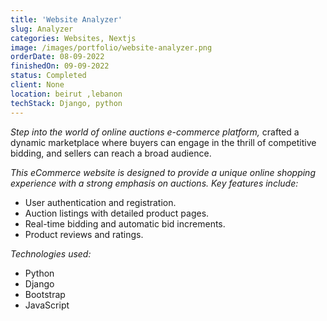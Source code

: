 ```yaml
---
title: 'Website Analyzer'
slug: Analyzer
categories: Websites, Nextjs
image: /images/portfolio/website-analyzer.png
orderDate: 08-09-2022
finishedOn: 09-09-2022
status: Completed
client: None
location: beirut ,lebanon
techStack: Django, python
---
```

<p><i>Step into the world of online auctions e-commerce platform,</i> crafted a dynamic marketplace where buyers can engage in the thrill of competitive bidding, and sellers can reach a broad audience. </p>

<p><i>This eCommerce website is designed to provide a unique online shopping experience with a strong emphasis on auctions. Key features include:</i>  </p>

<ul>
	<li>User authentication and registration.</li>
	<li>Auction listings with detailed product pages.</li>
    <li>Real-time bidding and automatic bid increments.</li>
    <li>Product reviews and ratings.</li>
	
</ul>

<p><i>Technologies used:</i>  </p>
<ul>
	<li>Python</li>
	<li>Django</li>
    <li>Bootstrap</li>
    <li>JavaScript</li>
	
</ul>